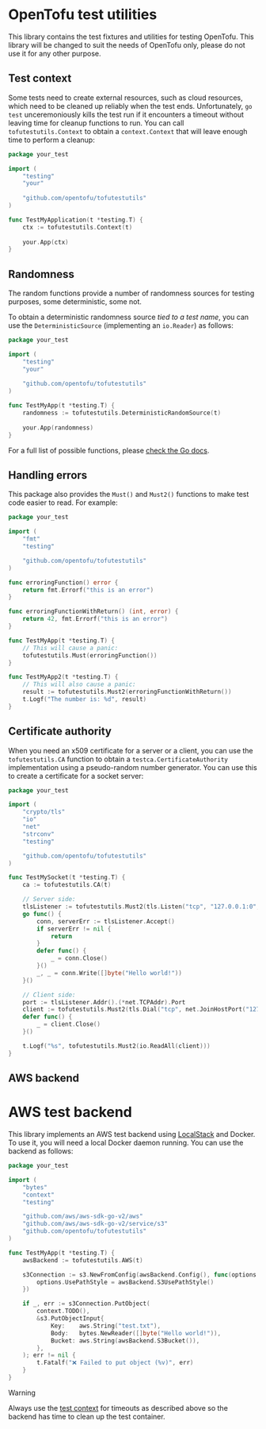 # OpenTofu test utilities

This library contains the test fixtures and utilities for testing OpenTofu. This library will be changed to suit the needs of OpenTofu only, please do not use it for any other purpose.

## Test context

Some tests need to create external resources, such as cloud resources, which need to be cleaned up reliably when the test ends. Unfortunately, `go test` unceremoniously kills the test run if it encounters a timeout without leaving time for cleanup functions to run. You can call `tofutestutils.Context` to obtain a `context.Context` that will leave enough time to perform a cleanup:

```go
package your_test

import (
	"testing"
	"your"
	
	"github.com/opentofu/tofutestutils"
)

func TestMyApplication(t *testing.T) {
	ctx := tofutestutils.Context(t)
	
	your.App(ctx)
}
```

## Randomness

The random functions provide a number of randomness sources for testing purposes, some deterministic, some not.

To obtain a deterministic randomness source *tied to a test name*, you can use the `DeterministicSource` (implementing an `io.Reader`) as follows:

```go
package your_test

import (
	"testing"
	"your"
	
	"github.com/opentofu/tofutestutils"
)

func TestMyApp(t *testing.T) {
	randomness := tofutestutils.DeterministicRandomSource(t)
	
    your.App(randomness)	
}
```

For a full list of possible functions, please [check the Go docs](https://pkg.go.dev/github.com/opentofu/tofutestutils).

## Handling errors

This package also provides the `Must()` and `Must2()` functions to make test code easier to read. For example:

```go
package your_test

import (
	"fmt"
	"testing"

	"github.com/opentofu/tofutestutils"
)

func erroringFunction() error {
	return fmt.Errorf("this is an error")
}

func erroringFunctionWithReturn() (int, error) {
	return 42, fmt.Errorf("this is an error")
}

func TestMyApp(t *testing.T) {
	// This will cause a panic:
	tofutestutils.Must(erroringFunction())
}

func TestMyApp2(t *testing.T) {
	// This will also cause a panic:
	result := tofutestutils.Must2(erroringFunctionWithReturn())
	t.Logf("The number is: %d", result)
}
```

## Certificate authority

When you need an x509 certificate for a server or a client, you can use the `tofutestutils.CA` function to obtain a `testca.CertificateAuthority` implementation using a pseudo-random number generator. You can use this to create a certificate for a socket server:

```go
package your_test

import (
	"crypto/tls"
	"io"
	"net"
	"strconv"
	"testing"

	"github.com/opentofu/tofutestutils"
)

func TestMySocket(t *testing.T) {
	ca := tofutestutils.CA(t)

	// Server side:
	tlsListener := tofutestutils.Must2(tls.Listen("tcp", "127.0.0.1:0", ca.CreateLocalhostServerCert().GetServerTLSConfig()))
	go func() {
		conn, serverErr := tlsListener.Accept()
		if serverErr != nil {
			return
		}
		defer func() {
			_ = conn.Close()
		}()
		_, _ = conn.Write([]byte("Hello world!"))
	}()

	// Client side:
	port := tlsListener.Addr().(*net.TCPAddr).Port
	client := tofutestutils.Must2(tls.Dial("tcp", net.JoinHostPort("127.0.0.1", strconv.Itoa(port)), ca.GetClientTLSConfig()))
	defer func() {
		_ = client.Close()
	}()

	t.Logf("%s", tofutestutils.Must2(io.ReadAll(client)))
}
```

## AWS backend

# AWS test backend

This library implements an AWS test backend using [LocalStack](https://www.localstack.cloud/) and Docker. To use it, you will need a local Docker daemon running. You can use the backend as follows:

```go
package your_test

import (
	"bytes"
	"context"
	"testing"

	"github.com/aws/aws-sdk-go-v2/aws"
	"github.com/aws/aws-sdk-go-v2/service/s3"
	"github.com/opentofu/tofutestutils"
)

func TestMyApp(t *testing.T) {
	awsBackend := tofutestutils.AWS(t)

	s3Connection := s3.NewFromConfig(awsBackend.Config(), func(options *s3.Options) {
		options.UsePathStyle = awsBackend.S3UsePathStyle()
	})

	if _, err := s3Connection.PutObject(
		context.TODO(),
		&s3.PutObjectInput{
			Key:    aws.String("test.txt"),
			Body:   bytes.NewReader([]byte("Hello world!")),
			Bucket: aws.String(awsBackend.S3Bucket()),
		},
	); err != nil {
		t.Fatalf("❌ Failed to put object (%v)", err)
	}
}
```

> [!WARNING]
> Always use the [test context](#test-context) for timeouts as described above so the backend has time to clean up the test container.